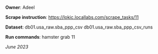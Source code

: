 **Owner**: Adeel
 
**Scrape instruction**: https://lokic.locallabs.com/scrape_tasks/11

**Dataset**: db01.usa_raw.sba_ppp_csv
             db01.usa_raw.sba_ppp_csv_runs

**Run commands**: hamster grab 11

_June 2023_
